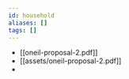 ```yaml
---
id: household
aliases: []
tags: []
---
```



- [[oneil-proposal-2.pdf]]
- [[assets/oneil-proposal-2.pdf]]
- 
